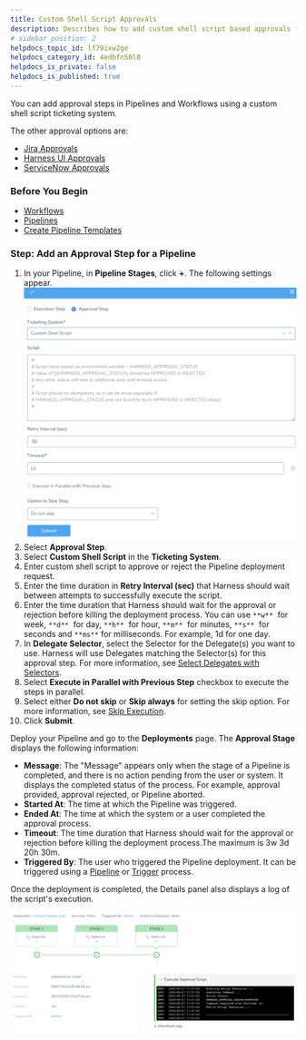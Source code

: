 ```yaml
---
title: Custom Shell Script Approvals
description: Describes how to add custom shell script based approvals for a Pipeline or a Workflow.
# sidebar_position: 2
helpdocs_topic_id: lf79ixw2ge
helpdocs_category_id: 4edbfn50l8
helpdocs_is_private: false
helpdocs_is_published: true
---
```


You can add approval steps in Pipelines and Workflows using a custom shell script ticketing system.

The other approval options are:

* [Jira Approvals](jira-based-approvals.md)
* [Harness UI Approvals](approvals.md)
* [ServiceNow Approvals](service-now-ticketing-system.md)

### Before You Begin

* [Workflows](../workflows/workflow-configuration.md)
* [Pipelines](../pipelines/pipeline-configuration.md)
* [Create Pipeline Templates](../pipelines/templatize-pipelines.md)

### Step: Add an Approval Step for a Pipeline

1. In your Pipeline, in **Pipeline Stages**, click **+**. The following settings appear.![](./static/shell-script-ticketing-system-00.png)
2. Select **Approval Step**.
3. Select **Custom Shell Script** in the **Ticketing System**.
4. Enter custom shell script to approve or reject the Pipeline deployment request.
5. Enter the time duration in **Retry Interval (sec)** that Harness should wait between attempts to successfully execute the script.
6. Enter the time duration that Harness should wait for the approval or rejection before killing the deployment process. You can use `**w**`  for week, `**d**`  for day, `**h**`  for hour, `**m**`  for minutes, `**s**`  for seconds and `**ms**` for milliseconds. For example, 1d for one day.
7. In **Delegate Selector**, select the Selector for the Delegate(s) you want to use. Harness will use Delegates matching the Selector(s) for this approval step. For more information, see [Select Delegates with Selectors](https://docs.harness.io/article/c3fvixpgsl-select-delegates-for-specific-tasks-with-selectors).
8. Select **Execute in Parallel with Previous Step** checkbox to execute the steps in parallel.
9. Select either **Do not skip** or **Skip always** for setting the skip option. For more information, see [Skip Execution](../pipelines/skip-conditions.md#skip-execution).
10. Click **Submit**.

Deploy your Pipeline and go to the **Deployments** page. The **Approval Stage** displays the following information:

* **Message**: The "Message" appears only when the stage of a Pipeline is completed, and there is no action pending from the user or system. It displays the completed status of the process. For example, approval provided, approval rejected, or Pipeline aborted.
* **Started At**: The time at which the Pipeline was triggered.
* **Ended At**: The time at which the system or a user completed the approval process.
* **Timeout**: The time duration that Harness should wait for the approval or rejection before killing the deployment process.The maximum is 3w 3d 20h 30m.
* **Triggered By**: The user who triggered the Pipeline deployment. It can be triggered using a [Pipeline](../pipelines/pipeline-configuration.md) or [Trigger](../triggers/add-a-trigger-2.md) process.

Once the deployment is completed, the Details panel also displays a log of the script's execution.

![](./static/shell-script-ticketing-system-01.png)